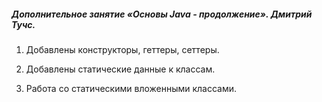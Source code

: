 ##### Дополнительное занятие «Основы Java - продолжение». Дмитрий Тучс.

1. Добавлены конструкторы, геттеры, сеттеры.

2. Добавлены статические данные к классам.

3. Работа со статическими вложенными классами.